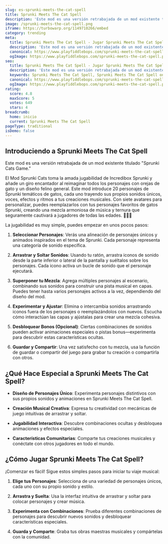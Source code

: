 ```yaml
---
slug: es-sprunki-meets-the-cat-spell
title: Sprunki Meets The Cat Spell
description: 'Este mod es una versión retrabajada de un mod existente titulado '
image: /sprunki-meets-the-cat-spell.png
iframe: https://turbowarp.org/1149710266/embed
category: trending
meta:
  title: Sprunki Meets The Cat Spell - Jugar Sprunki Meets The Cat Spell Online
  description: 'Este mod es una versión retrabajada de un mod existente titulado '
  canonical: https://www.playfiddlebops.com/sprunki-meets-the-cat-spell/
  ogImage: https://www.playfiddlebops.com/sprunki-meets-the-cat-spell.png
seo:
  title: Sprunki Meets The Cat Spell - Jugar Sprunki Meets The Cat Spell Online
  description: 'Este mod es una versión retrabajada de un mod existente titulado '
  keywords: Sprunki Meets The Cat Spell, Sprunki Meets The Cat Spell online
  canonical: https://www.playfiddlebops.com/sprunki-meets-the-cat-spell/
  ogImage: https://www.playfiddlebops.com/sprunki-meets-the-cat-spell.png
rating:
  score: 4.8
  maxScore: 5
  votes: 649
  stars: 4
breadcrumb:
  home: inicio
  current: Sprunki Meets The Cat Spell
pageType: traditional
isDemo: false
---
```


## Introduciendo a Sprunki Meets The Cat Spell

Este mod es una versión retrabajada de un mod existente titulado "Sprunki Cats Game."

El Mod Sprunki Cats toma la amada jugabilidad de Incredibox Sprunki y añade un giro encantador al reimaginar todos los personajes con orejas de gato y un diseño felino general. Este mod introduce 20 personajes de Sprunki temáticos de gatos, cada uno trayendo sus propios sonidos únicos, voces, efectos y ritmos a tus creaciones musicales. Con siete avatares para personalizar, puedes reemplazarlos con tus personajes favoritos de gatos Sprunki, creando una mezcla armoniosa de música y ternura que seguramente cautivará a jugadores de todas las edades. 🐾🎨🎶

La jugabilidad es muy simple, puedes empezar en unos pocos pasos:

1. **Seleccionar Personajes**: Verás una alineación de personajes únicos y animados inspirados en el tema de Sprunki. Cada personaje representa una categoría de sonido específica.

1. **Arrastrar y Soltar Sonidos**: Usando tu ratón, arrastra iconos de sonido desde la parte inferior o lateral de la pantalla y suéltalos sobre los personajes. Cada icono activa un bucle de sonido que el personaje ejecutará.

1. **Superponer tu Mezcla**: Agrega múltiples personajes al escenario, combinando sus sonidos para construir una pista musical en capas. Puedes tener hasta varios personajes activos a la vez, dependiendo del diseño del mod.

1. **Experimentar y Ajustar**: Elimina o intercambia sonidos arrastrando iconos fuera de los personajes o reemplazándolos con nuevos. Escucha cómo interactúan las capas y ajústalas para crear una mezcla cohesiva.

1. **Desbloquear Bonos (Opcional)**: Ciertas combinaciones de sonidos pueden activar animaciones especiales o pistas bonus—experimenta para descubrir estas características ocultas.

1. **Guardar y Compartir**: Una vez satisfecho con tu mezcla, usa la función de guardar o compartir del juego para grabar tu creación o compartirla con otros.

## ¿Qué Hace Especial a Sprunki Meets The Cat Spell?

- **Diseño de Personajes Único**: Experimenta personajes distintivos con sus propios sonidos y animaciones en Sprunki Meets The Cat Spell.

- **Creación Musical Creativa**: Expresa tu creatividad con mecánicas de juego intuitivas de arrastrar y soltar.

- **Jugabilidad Interactiva**: Descubre combinaciones ocultas y desbloquea animaciones y efectos especiales.

- **Características Comunitarias**: Comparte tus creaciones musicales y conéctate con otros jugadores en todo el mundo.

## ¿Cómo Jugar Sprunki Meets The Cat Spell?

¡Comenzar es fácil! Sigue estos simples pasos para iniciar tu viaje musical:

1. **Elige tus Personajes**: Selecciona de una variedad de personajes únicos, cada uno con su propio sonido y estilo.

1. **Arrastra y Suelta**: Usa la interfaz intuitiva de arrastrar y soltar para colocar personajes y crear música.

1. **Experimenta con Combinaciones**: Prueba diferentes combinaciones de personajes para descubrir nuevos sonidos y desbloquear características especiales.

1. **Guarda y Comparte**: Graba tus obras maestras musicales y compártelas con la comunidad.